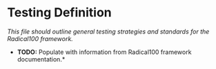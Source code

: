 # Testing Definition

*This file should outline general testing strategies and standards for the Radical100 framework.*

* **TODO:** Populate with information from Radical100 framework documentation.*
